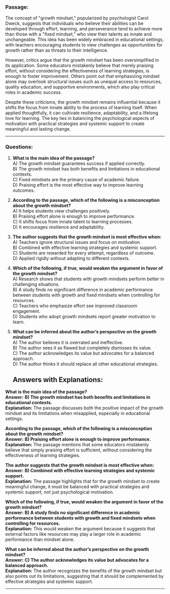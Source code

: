 ### **Passage:**  
The concept of "growth mindset," popularized by psychologist Carol Dweck, suggests that individuals who believe their abilities can be developed through effort, learning, and perseverance tend to achieve more than those with a "fixed mindset," who view their talents as innate and unchangeable. This idea has been widely embraced in educational settings, with teachers encouraging students to view challenges as opportunities for growth rather than as threats to their intelligence.  

However, critics argue that the growth mindset has been oversimplified in its application. Some educators mistakenly believe that merely praising effort, without considering the effectiveness of learning strategies, is enough to foster improvement. Others point out that emphasizing mindset alone may overlook structural issues such as unequal access to resources, quality education, and supportive environments, which also play critical roles in academic success.  

Despite these criticisms, the growth mindset remains influential because it shifts the focus from innate ability to the process of learning itself. When applied thoughtfully, it can cultivate resilience, adaptability, and a lifelong love for learning. The key lies in balancing the psychological aspects of motivation with practical strategies and systemic support to create meaningful and lasting change.

---

### **Questions:**  

1. **What is the main idea of the passage?**  
   A) The growth mindset guarantees success if applied correctly.  
   B) The growth mindset has both benefits and limitations in educational contexts.  
   C) Fixed mindsets are the primary cause of academic failure.  
   D) Praising effort is the most effective way to improve learning outcomes.  

2. **According to the passage, which of the following is a misconception about the growth mindset?**  
   A) It helps students view challenges positively.  
   B) Praising effort alone is enough to improve performance.  
   C) It shifts focus from innate talent to learning processes.  
   D) It encourages resilience and adaptability.  

3. **The author suggests that the growth mindset is most effective when:**  
   A) Teachers ignore structural issues and focus on motivation.  
   B) Combined with effective learning strategies and systemic support.  
   C) Students are rewarded for every attempt, regardless of outcome.  
   D) Applied rigidly without adapting to different contexts.  

4. **Which of the following, if true, would weaken the argument in favor of the growth mindset?**  
   A) Research shows that students with growth mindsets perform better in challenging situations.  
   B) A study finds no significant difference in academic performance between students with growth and fixed mindsets when controlling for resources.  
   C) Teachers who emphasize effort see improved classroom engagement.  
   D) Students who adopt growth mindsets report greater motivation to learn.  

5. **What can be inferred about the author’s perspective on the growth mindset?**  
   A) The author believes it is overrated and ineffective.  
   B) The author sees it as flawed but completely dismisses its value.  
   C) The author acknowledges its value but advocates for a balanced approach.  
   D) The author thinks it should replace all other educational strategies.


   ## **Answers with Explanations:**  

 **What is the main idea of the passage?**  
   **Answer:** **B) The growth mindset has both benefits and limitations in educational contexts.**  
   **Explanation:** The passage discusses both the positive impact of the growth mindset and its limitations when misapplied, especially in educational settings.  

 **According to the passage, which of the following is a misconception about the growth mindset?**  
   **Answer:** **B) Praising effort alone is enough to improve performance.**  
   **Explanation:** The passage mentions that some educators mistakenly believe that simply praising effort is sufficient, without considering the effectiveness of learning strategies.  

 **The author suggests that the growth mindset is most effective when:**  
   **Answer:** **B) Combined with effective learning strategies and systemic support.**  
   **Explanation:** The passage highlights that for the growth mindset to create meaningful change, it must be balanced with practical strategies and systemic support, not just psychological motivation.  

 **Which of the following, if true, would weaken the argument in favor of the growth mindset?**  
   **Answer:** **B) A study finds no significant difference in academic performance between students with growth and fixed mindsets when controlling for resources.**  
   **Explanation:** This would weaken the argument because it suggests that external factors like resources may play a larger role in academic performance than mindset alone.  

 **What can be inferred about the author’s perspective on the growth mindset?**  
   **Answer:** **C) The author acknowledges its value but advocates for a balanced approach.**  
   **Explanation:** The author recognizes the benefits of the growth mindset but also points out its limitations, suggesting that it should be complemented by effective strategies and systemic support.  

---

